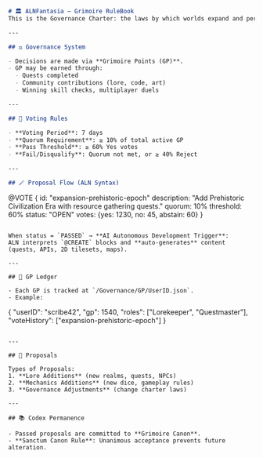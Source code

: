 ```markdown
# 🏛️ ALNFantasia — Grimoire RuleBook
This is the Governance Charter: the laws by which worlds expand and persist.

---

## ⚖️ Governance System

- Decisions are made via **Grimoire Points (GP)**.  
- GP may be earned through:
  - Quests completed
  - Community contributions (lore, code, art)
  - Winning skill checks, multiplayer duels

---

## 📜 Voting Rules

- **Voting Period**: 7 days  
- **Quorum Requirement**: ≥ 10% of total active GP  
- **Pass Threshold**: ≥ 60% Yes votes  
- **Fail/Disqualify**: Quorum not met, or ≥ 40% Reject  

---

## 🪄 Proposal Flow (ALN Syntax)

```
@VOTE {
  id: "expansion-prehistoric-epoch"
  description: "Add Prehistoric Civilization Era with resource gathering quests."
  quorum: 10%
  threshold: 60%
  status: "OPEN"
  votes: {yes: 1230, no: 45, abstain: 60}
}
```

When status = `PASSED` → **AI Autonomous Development Trigger**:  
ALN interprets `@CREATE` blocks and **auto-generates** content (quests, APIs, 2D tilesets, maps).  

---

## 💠 GP Ledger

- Each GP is tracked at `/Governance/GP/UserID.json`.  
- Example:
```
{
 "userID": "scribe42",
 "gp": 1540,
 "roles": ["Lorekeeper", "Questmaster"],
 "voteHistory": ["expansion-prehistoric-epoch"]
}
```

---

## 🧩 Proposals

Types of Proposals:
1. **Lore Additions** (new realms, quests, NPCs)
2. **Mechanics Additions** (new dice, gameplay rules)
3. **Governance Adjustments** (change charter laws)

---

## 📚 Codex Permanence

- Passed proposals are committed to **Grimoire Canon**.  
- **Sanctum Canon Rule**: Unanimous acceptance prevents future alteration.  
```
